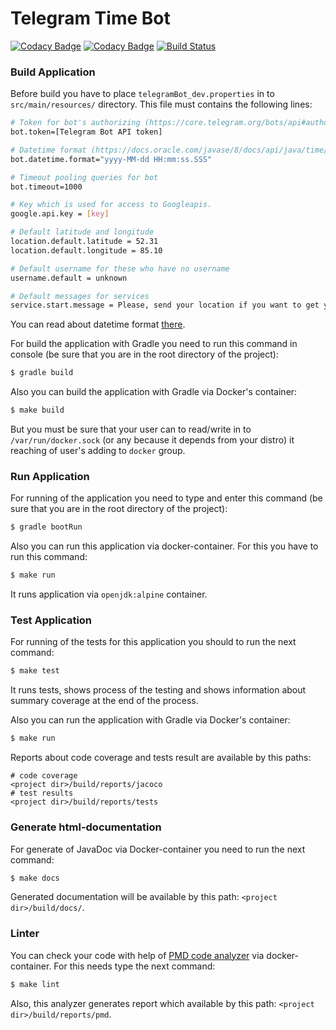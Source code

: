 Telegram Time Bot
=================
[![Codacy Badge](https://api.codacy.com/project/badge/Grade/9eefd33aa6d94d6fbf15123ba8279e7a)](https://www.codacy.com/app/alersrt/telegram-bot?utm_source=github.com&amp;utm_medium=referral&amp;utm_content=alersrt/telegram-bot&amp;utm_campaign=Badge_Grade)
[![Codacy Badge](https://api.codacy.com/project/badge/Coverage/9eefd33aa6d94d6fbf15123ba8279e7a)](https://www.codacy.com/app/alersrt/telegram-bot?utm_source=github.com&utm_medium=referral&utm_content=alersrt/telegram-bot&utm_campaign=Badge_Coverage)
[![Build Status](https://travis-ci.org/alersrt/telegram-bot.svg?branch=master)](https://travis-ci.org/alersrt/telegram-bot)

### Build Application

Before build you have to place `telegramBot_dev.properties` in to `src/main/resources/` directory.
This file must contains the following lines:
```bash
# Token for bot's authorizing (https://core.telegram.org/bots/api#authorizing-your-bot).
bot.token=[Telegram Bot API token]

# Datetime format (https://docs.oracle.com/javase/8/docs/api/java/time/format/DateTimeFormatter.html)
bot.datetime.format="yyyy-MM-dd HH:mm:ss.SSS"

# Timeout pooling queries for bot
bot.timeout=1000

# Key which is used for access to Googleapis.
google.api.key = [key]

# Default latitude and longitude
location.default.latitude = 52.31
location.default.longitude = 85.10

# Default username for these who have no username
username.default = unknown

# Default messages for services
service.start.message = Please, send your location if you want to get your local time.
```

You can read about datetime format [there][15].

For build the application with Gradle you need to run this command in console (be sure that you are in the root directory of the project):
```bash
$ gradle build
```

Also you can build the application with Gradle via Docker's container:
```bash
$ make build
```
But you must be sure that your user can to read/write in to `/var/run/docker.sock` (or any because it depends from your distro) it reaching of user's adding to `docker` group.


### Run Application

For running of the application you need to type and enter this command (be sure that you are in the root directory of the project):
```bash
$ gradle bootRun
```
Also you can run this application via docker-container. For this you have to run this command:
```bash
$ make run
```
It runs application via `openjdk:alpine` container.

### Test Application

For running of the tests for this application you should to run the next command:
```bash
$ make test
```
It runs tests, shows process of the testing and shows information about summary coverage at the end of the process.

Also you can run the application with Gradle via Docker's container:
```bash
$ make run
```
Reports about code coverage and tests result are available by this paths: 
```
# code coverage
<project dir>/build/reports/jacoco
# test results
<project dir>/build/reports/tests
```

### Generate html-documentation

For generate of JavaDoc via Docker-container you need to run the next command:
```bash
$ make docs
```
Generated documentation will be available by this path: `<project dir>/build/docs/`.

### Linter

You can check your code with help of [PMD code analyzer][16] via docker-container. For this needs type the next command:
```bash
$ make lint
```
Also, this analyzer generates report which available by this path: `<project dir>/build/reports/pmd`.

[1]: http://mediatoolbox.ru/blog/botyi-telegram-vsyo-chto-vyi-hoteli-pro-nih-sprosit/
[4]: https://en.wikipedia.org/wiki/Polling_(computer_science)
[5]: https://core.telegram.org/bots/api
[6]: https://gradle.org/
[7]: https://projects.spring.io/spring-framework/
[8]: https://www.docker.com/
[9]: https://www.javaworld.com/article/2073587/javac-s--xlint-options.html
[10]: https://github.com/ftomassetti/effectivejava
[11]: http://www.oracle.com/technetwork/java/javase/documentation/index-jsp-135444.html
[12]: https://ru.wikipedia.org/wiki/Make
[13]: https://developers.google.com/maps/documentation/timezone/intro?hl=ru
[14]: https://en.wikipedia.org/wiki/Time_zone
[15]: https://docs.oracle.com/javase/8/docs/api/java/time/format/DateTimeFormatter.html
[16]: https://pmd.github.io/
